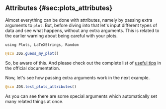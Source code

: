 ## Attributes {#sec:plots_attributes}

Almost everything can be done with attributes, namely by passing extra arguments to `plot`.
But, before diving into that let's input different types of data and see what happens, without any extra arguments.
This is related to the earlier warning about being careful with your plots.

```
using Plots, LaTeXStrings, Random
```

```jl
@sco JDS.guess_my_plot()
```

So, be aware of this.
And please check out the complete list of [useful tips](https://docs.juliaplots.org/latest/basics/#Useful-Tips) in the official documentation.

Now, let's see how passing extra arguments work in the next example.

```jl
@sco JDS.test_plots_attributes()
```

As you can see there are some special arguments which automatically set many related things at once.
